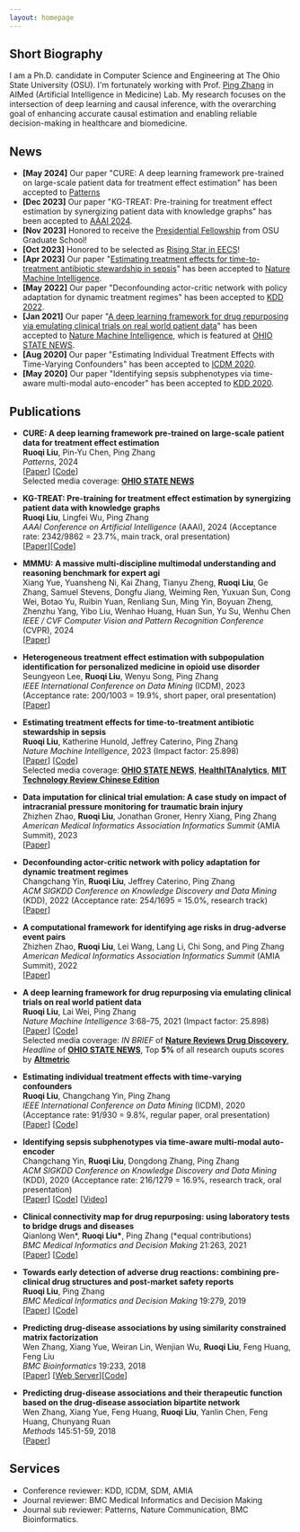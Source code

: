 ```yaml
---
layout: homepage
---
```


## Short Biography

I am a Ph.D. candidate in Computer Science and Engineering at The Ohio State University (OSU). I'm fortunately working with Prof. [Ping Zhang](https://www.pingzhang.net/) in AIMed (Artificial Intelligence in Medicine) Lab. My research focuses on the intersection of deep learning and causal inference, with the overarching goal of enhancing accurate causal estimation and enabling reliable decision-making in healthcare and biomedicine.

## News
- **[May 2024]** Our paper "CURE: A deep learning framework pre-trained on large-scale patient data for treatment effect estimation" has been accepted to [Patterns](https://www.cell.com/patterns/fulltext/S2666-3899(24)00081-3)
- **[Dec 2023]** Our paper "KG-TREAT: Pre-training for treatment effect estimation by synergizing patient data with knowledge graphs" has been accepted to [AAAI 2024](https://ojs.aaai.org/index.php/AAAI/article/view/28727).
- **[Nov 2023]** Honored to receive the [Presidential Fellowship](https://gradsch.osu.edu/faculty-and-staff/fellowship-program/presidential-fellowship-guidelines) from OSU Graduate School!
- **[Oct 2023]** Honored to be selected as [Rising Star in EECS](https://eecsrisingstars2023.cc.gatech.edu/)!
- **[Apr 2023]** Our paper "[Estimating treatment effects for time-to-treatment antibiotic stewardship in sepsis](https://rdcu.be/c9kD7)" has been accepted to [Nature Machine Intelligence](https://www.nature.com/natmachintell/).
- **[May 2022]** Our paper "Deconfounding actor-critic network with policy adaptation for dynamic treatment regimes" has been accepted to [KDD 2022](https://www.kdd.org/kdd2022/).
- **[Jan 2021]** Our paper "[A deep learning framework for drug repurposing via emulating clinical trials on real world patient data](https://rdcu.be/cc2CP)" has been accepted to [Nature Machine Intelligence](https://www.nature.com/natmachintell/), which is featured at [OHIO STATE NEWS](https://news.osu.edu/using-artificial-intelligence-to-find-new-uses-for-existing-medications/).
- **[Aug 2020]** Our paper "Estimating Individual Treatment Effects with Time-Varying Confounders" has been accepted to [ICDM 2020](http://icdm2020.bigke.org/).
- **[May 2020]** Our paper "Identifying sepsis subphenotypes via time-aware multi-modal auto-encoder" has been accepted to [KDD 2020](https://www.kdd.org/kdd2020/).

## Publications
- **CURE: A deep learning framework pre-trained on large-scale patient data for treatment effect estimation**
  <br>
  **Ruoqi Liu**, Pin-Yu Chen, Ping Zhang
  <br>
  *Patterns*, 2024
  <br>
  [[Paper](https://www.cell.com/patterns/fulltext/S2666-3899(24)00081-3)] [[Code](https://github.com/ruoqi-liu/CURE)]
  <br>
  Selected media coverage: [**OHIO STATE NEWS**](https://news.osu.edu/with-huge-patient-dataset-ai-accurately-predicts-treatment-outcomes/)
  
- **KG-TREAT: Pre-training for treatment effect estimation by synergizing patient data with knowledge graphs**
  <br>
  **Ruoqi Liu**, Lingfei Wu, Ping Zhang
  <br>
  *AAAI Conference on Artificial Intelligence* (AAAI), 2024 (Acceptance rate: 2342/9862 = 23.7%, main track, oral presentation)
  <br>
  [[Paper](https://ojs.aaai.org/index.php/AAAI/article/view/28727)][[Code](https://github.com/ruoqi-liu/KG-TREAT)]

- **MMMU: A massive multi-discipline multimodal understanding and reasoning benchmark for expert agi**
  <br>
  Xiang Yue, Yuansheng Ni, Kai Zhang, Tianyu Zheng, **Ruoqi Liu**, Ge Zhang, Samuel Stevens, Dongfu Jiang, Weiming Ren, Yuxuan Sun, Cong Wei, Botao Yu, Ruibin Yuan, Renliang Sun, Ming Yin, Boyuan Zheng, Zhenzhu Yang, Yibo Liu, Wenhao Huang, Huan Sun, Yu Su, Wenhu Chen
  <br>
  *IEEE / CVF Computer Vision and Pattern Recognition Conference* (CVPR), 2024
  <br>
  [[Paper](https://arxiv.org/pdf/2311.16502)]

- **Heterogeneous treatment effect estimation with subpopulation identification for personalized medicine in opioid use disorder**
  <br>
  Seungyeon Lee, **Ruoqi Liu**, Wenyu Song, Ping Zhang
  <br>
  *IEEE International Conference on Data Mining* (ICDM), 2023 (Acceptance rate: 200/1003 = 19.9%, short paper, oral presentation)
  <br>
  [[Paper](https://ieeexplore.ieee.org/document/10415782)]
  
- **Estimating treatment effects for time-to-treatment antibiotic stewardship in sepsis**
  <br>
  **Ruoqi Liu**, Katherine Hunold, Jeffrey Caterino, Ping Zhang
  <br>
  *Nature Machine Intelligence*, 2023 (Impact factor: 25.898)
  <br>
  [[Paper](https://rdcu.be/c9kD7)] [[Code](https://github.com/ruoqi-liu/T4)]
  <br>
  Selected media coverage: [**OHIO STATE NEWS**](https://news.osu.edu/optimizing-sepsis-treatment-timing-with-a-machine-learning-model/), [**HealthITAnalytics**](https://healthitanalytics.com/news/machine-learning-model-estimates-optimal-treatment-timing-for-sepsis), [**MIT Technology Review Chinese Edition**](https://www.mittrchina.com/news/detail/12056)
  
- **Data imputation for clinical trial emulation: A case study on impact of intracranial pressure monitoring for traumatic brain injury**
  <br>
  Zhizhen Zhao, **Ruoqi Liu**, Jonathan Groner, Henry Xiang, Ping Zhang
  <br>
  *American Medical Informatics Association Informatics Summit* (AMIA Summit), 2023
  <br>
  [[Paper](https://www.medrxiv.org/content/10.1101/2023.01.29.23285172v2.full.pdf)]
  
- **Deconfounding actor-critic network with policy adaptation for dynamic treatment regimes**
  <br>
  Changchang Yin, **Ruoqi Liu**, Jeffrey Caterino, Ping Zhang
  <br>
  *ACM SIGKDD Conference on Knowledge Discovery and Data Mining* (KDD), 2022 (Acceptance rate: 254/1695 = 15.0%, research track)
  <br>
  [[Paper](https://dl.acm.org/doi/pdf/10.1145/3534678.3539413)]
  
- **A computational framework for identifying age risks in drug-adverse event pairs**
  <br>
  Zhizhen Zhao, **Ruoqi Liu**, Lei Wang, Lang Li, Chi Song, and Ping Zhang
  <br>
  *American Medical Informatics Association Informatics Summit* (AMIA Summit), 2022
  <br>
  [[Paper](https://www.ncbi.nlm.nih.gov/pmc/articles/PMC9285161/)]
  
- **A deep learning framework for drug repurposing via emulating clinical trials on real world patient data**
  <br>
  **Ruoqi Liu**, Lai Wei, Ping Zhang
  <br>
  *Nature Machine Intelligence* 3:68–75, 2021 (Impact factor: 25.898)
  <br>
  [[Paper](https://rdcu.be/cc2CP)] [[Code](https://github.com/ruoqi-liu/DeepIPW)]
   <br>
  Selected media coverage: *IN BRIEF* of [**Nature Reviews Drug Discovery**](https://www.nature.com/articles/d41573-021-00006-w), *Headline* of [**OHIO STATE NEWS**](https://news.osu.edu/using-artificial-intelligence-to-find-new-uses-for-existing-medications/), Top **5%** of all research ouputs scores by [**Altmetric**](https://nature.altmetric.com/details/97084743)
  
- **Estimating individual treatment effects with time-varying confounders**
  <br>
  **Ruoqi Liu**, Changchang Yin, Ping Zhang
  <br>
  *IEEE International Conference on Data Mining* (ICDM), 2020 (Acceptance rate: 91/930 = 9.8%, regular paper, oral presentation)
  <br>
  [[Paper](https://arxiv.org/abs/2008.13620)] [[Code](https://github.com/ruoqi-liu/DSW)]
 
<!-- - **When deep learning meets causal inference: a computational framework for drug repurposing from real-world data**
  <br>
  **Ruoqi Liu**, Lai Wei, Ping Zhang
  <br>
  **arXiv Preprint**.
  <br>
  [[Paper](https://arxiv.org/abs/2007.10152)] [[Code](https://github.com/ruoqi-liu/DeepIPW)] -->
  
- **Identifying sepsis subphenotypes via time-aware multi-modal auto-encoder**
  <br>
  Changchang Yin, **Ruoqi Liu**, Dongdong Zhang, Ping Zhang
  <br>
  *ACM SIGKDD Conference on Knowledge Discovery and Data Mining* (KDD), 2020 (Acceptance rate: 216/1279 = 16.9%, research track, oral presentation)
  <br>
  [[Paper](https://www.medrxiv.org/content/10.1101/2020.07.26.20162214v1.full.pdf)] [[Code](https://github.com/yinchangchang/TAME)] [[Video](https://www.youtube.com/watch?v=XdLOTXL5kCo)]
 
- **Clinical connectivity map for drug repurposing: using laboratory tests to bridge drugs and diseases**
  <br>
  Qianlong Wen\*, **Ruoqi Liu\***, Ping Zhang (\*equal contributions)
  <br>
  *BMC Medical Informatics and Decision Making* 21:263, 2021
  <br>
  [[Paper](https://arxiv.org/abs/2007.07886)] [[Code](https://github.com/HoytWen/CCMDR)]
  
- **Towards early detection of adverse drug reactions: combining pre-clinical drug structures and post-market safety reports**
  <br>
  **Ruoqi Liu**, Ping Zhang
  <br>
  *BMC Medical Informatics and Decision Making* 19:279, 2019
  <br>
  [[Paper](https://bmcmedinformdecismak.biomedcentral.com/articles/10.1186/s12911-019-0999-1)] [[Code](https://github.com/ruoqi-liu/LP-SDA)]
  
  
- **Predicting drug-disease associations by using similarity constrained matrix factorization**
  <br>
  Wen Zhang, Xiang Yue, Weiran Lin, Wenjian Wu, **Ruoqi Liu**, Feng Huang, Feng Liu
  <br>
  *BMC Bioinformatics* 19:233, 2018
  <br>
  [[Paper](https://bmcbioinformatics.biomedcentral.com/track/pdf/10.1186/s12859-018-2220-4)] [[Web Server](http://www.bioinfotech.cn/SCMFDD)][[Code](https://github.com/xiangyue9607/SCMFDD)]
  
- **Predicting drug-disease associations and their therapeutic function based on the drug-disease association bipartite network**
  <br>
  Wen Zhang, Xiang Yue, Feng Huang, **Ruoqi Liu**, Yanlin Chen, Feng Huang, Chunyang Ruan
  <br>
  *Methods* 145:51-59, 2018
  <br>
  [[Paper](https://www.sciencedirect.com/science/article/pii/S1046202318300045)]
  
  
## Services

- Conference reviewer: KDD, ICDM, SDM, AMIA
- Journal reviewer: BMC Medical Informatics and Decision Making
- Journal sub reviewer: Patterns, Nature Communication, BMC Bioinformatics.
